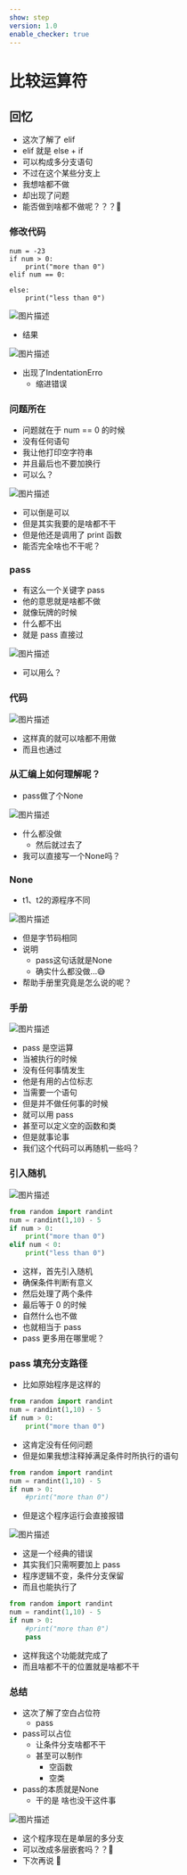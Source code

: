 ```yaml
---
show: step
version: 1.0
enable_checker: true
---
```


# 比较运算符

## 回忆

- 这次了解了 elif
- elif 就是 else + if
- 可以构成多分支语句
- 不过在这个某些分支上
- 我想啥都不做
- 却出现了问题
- 能否做到啥都不做呢？？？🤔

### 修改代码

```
num = -23
if num > 0:
	print("more than 0")
elif num == 0:
	
else:
	print("less than 0")
```

![图片描述](https://doc.shiyanlou.com/courses/uid1190679-20210920-1632131908178)

- 结果 

![图片描述](https://doc.shiyanlou.com/courses/uid1190679-20230409-1681009717062)

- 出现了IndentationErro
	- 缩进错误

### 问题所在

- 问题就在于 num == 0 的时候
- 没有任何语句
- 我让他打印空字符串
- 并且最后也不要加换行
- 可以么？

![图片描述](https://doc.shiyanlou.com/courses/uid1190679-20210920-1632132144590)

- 可以倒是可以
- 但是其实我要的是啥都不干
- 但是他还是调用了 print 函数
- 能否完全啥也不干呢？

### pass

- 有这么一个关键字 pass
- 他的意思就是啥都不做
- 就像玩牌的时候
- 什么都不出
- 就是 pass 直接过

![图片描述](https://doc.shiyanlou.com/courses/uid1190679-20210920-1632132618094)

- 可以用么？

### 代码

![图片描述](https://doc.shiyanlou.com/courses/uid1190679-20210920-1632132669066)

- 这样真的就可以啥都不用做
- 而且也通过

### 从汇编上如何理解呢？

- pass做了个None

![图片描述](https://doc.shiyanlou.com/courses/uid1190679-20230409-1681009853985)

- 什么都没做
	- 然后就过去了
- 我可以直接写一个None吗？

### None

- t1、t2的源程序不同

![图片描述](https://doc.shiyanlou.com/courses/uid1190679-20230409-1681009945887)

- 但是字节码相同
- 说明
	- pass这句话就是None
	- 确实什么都没做...😅
- 帮助手册里究竟是怎么说的呢？

### 手册

![图片描述](https://doc.shiyanlou.com/courses/uid1190679-20210920-1632132736456)

- pass 是空运算
- 当被执行的时候
- 没有任何事情发生
- 他是有用的占位标志
- 当需要一个语句
- 但是并不做任何事的时候
- 就可以用 pass
- 甚至可以定义空的函数和类
- 但是就事论事
- 我们这个代码可以再随机一些吗？

### 引入随机

![图片描述](https://doc.shiyanlou.com/courses/uid1190679-20210920-1632132669066)

```python
from random import randint
num = randint(1,10) - 5
if num > 0:
	print("more than 0")
elif num < 0:
	print("less than 0")
```

- 这样，首先引入随机
- 确保条件判断有意义
- 然后处理了两个条件
- 最后等于 0 的时候
- 自然什么也不做
- 也就相当于 pass
- pass 更多用在哪里呢？

### pass 填充分支路径

- 比如原始程序是这样的

```python
from random import randint
num = randint(1,10) - 5
if num > 0:
	print("more than 0")
```

- 这肯定没有任何问题
- 但是如果我想注释掉满足条件时所执行的语句

```python
from random import randint
num = randint(1,10) - 5
if num > 0:
	#print("more than 0")
```

- 但是这个程序运行会直接报错

![图片描述](https://doc.shiyanlou.com/courses/uid1190679-20211231-1640944055994)

- 这是一个经典的错误
- 其实我们只需啊要加上 pass
- 程序逻辑不变，条件分支保留
- 而且也能执行了

```python
from random import randint
num = randint(1,10) - 5
if num > 0:
	#print("more than 0")
	pass
```

- 这样我这个功能就完成了
- 而且啥都不干的位置就是啥都不干

### 总结

- 这次了解了空白占位符
	- pass
- pass可以占位
	- 让条件分支啥都不干
	- 甚至可以制作
		- 空函数
		- 空类
- pass的本质就是None
	- 干的是 啥也没干这件事

![图片描述](https://doc.shiyanlou.com/courses/uid1190679-20210920-1632132889560)

- 这个程序现在是单层的多分支
- 可以改成多层嵌套吗？？🤔
- 下次再说 👋
